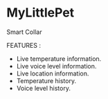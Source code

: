 # MyLittlePet

Smart Collar

FEATURES :
- Live temperature information.
- Live voice level information. 
- Live location information.
- Temperature history.
- Voice level history.

